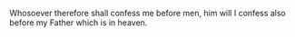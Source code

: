 Whosoever therefore shall confess me before men, him will I confess also before my Father which is in heaven.
